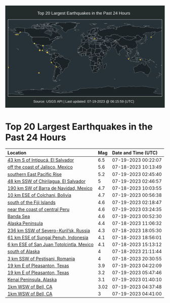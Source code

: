 ![Map](./map.png)

# Top 20 Largest Earthquakes in the Past 24 Hours

| Location | Mag | Date and Time (UTC) |
|:---|:---|:---|
| [43 km S of Intipucá, El Salvador](https://earthquake.usgs.gov/earthquakes/eventpage/us7000kgpb) | 6.5 | 07-19-2023 00:22:07 |
| [off the coast of Jalisco, Mexico](https://earthquake.usgs.gov/earthquakes/eventpage/us7000kgje) | 5.6 | 07-18-2023 10:13:49 |
| [southern East Pacific Rise](https://earthquake.usgs.gov/earthquakes/eventpage/us7000kgrn) | 5.2 | 07-19-2023 02:45:40 |
| [48 km SSW of Chirilagua, El Salvador](https://earthquake.usgs.gov/earthquakes/eventpage/us7000kgr8) | 5 | 07-19-2023 02:46:57 |
| [190 km SW of Barra de Navidad, Mexico](https://earthquake.usgs.gov/earthquakes/eventpage/us7000kgjc) | 4.7 | 07-18-2023 10:03:55 |
| [10 km ESE of Colchani, Bolivia](https://earthquake.usgs.gov/earthquakes/eventpage/us7000kgqg) | 4.7 | 07-19-2023 00:56:38 |
| [south of the Fiji Islands](https://earthquake.usgs.gov/earthquakes/eventpage/us7000kgr7) | 4.6 | 07-19-2023 02:18:47 |
| [near the coast of central Peru](https://earthquake.usgs.gov/earthquakes/eventpage/us7000kgru) | 4.6 | 07-19-2023 03:24:35 |
| [Banda Sea](https://earthquake.usgs.gov/earthquakes/eventpage/us7000kgqf) | 4.6 | 07-19-2023 00:52:30 |
| [Alaska Peninsula](https://earthquake.usgs.gov/earthquakes/eventpage/us7000kgjj) | 4.4 | 07-18-2023 11:06:32 |
| [236 km SSW of Severo-Kuril’sk, Russia](https://earthquake.usgs.gov/earthquakes/eventpage/us7000kgm9) | 4.3 | 07-18-2023 18:05:30 |
| [61 km ESE of Sungai Penuh, Indonesia](https://earthquake.usgs.gov/earthquakes/eventpage/us7000kgmf) | 4.1 | 07-18-2023 18:56:01 |
| [6 km ESE of San Juan Totolcintla, Mexico](https://earthquake.usgs.gov/earthquakes/eventpage/us7000kgle) | 4.1 | 07-18-2023 15:13:12 |
| [south of Alaska](https://earthquake.usgs.gov/earthquakes/eventpage/us7000kgnd) | 4 | 07-18-2023 21:11:44 |
| [3 km SSW of Peştişani, Romania](https://earthquake.usgs.gov/earthquakes/eventpage/us7000kgn3) | 4 | 07-18-2023 20:30:55 |
| [19 km E of Pleasanton, Texas](https://earthquake.usgs.gov/earthquakes/eventpage/tx2023nzxt) | 3.9 | 07-19-2023 04:22:09 |
| [19 km E of Pleasanton, Texas](https://earthquake.usgs.gov/earthquakes/eventpage/tx2023oaap) | 3.2 | 07-19-2023 05:47:46 |
| [Kenai Peninsula, Alaska](https://earthquake.usgs.gov/earthquakes/eventpage/ak02396sbfsm) | 3.1 | 07-19-2023 01:40:10 |
| [1km WSW of Bell, CA](https://earthquake.usgs.gov/earthquakes/eventpage/ci39615986) | 3.02 | 07-19-2023 04:37:48 |
| [1km WSW of Bell, CA](https://earthquake.usgs.gov/earthquakes/eventpage/ci39615994) | 3 | 07-19-2023 04:41:00 |
